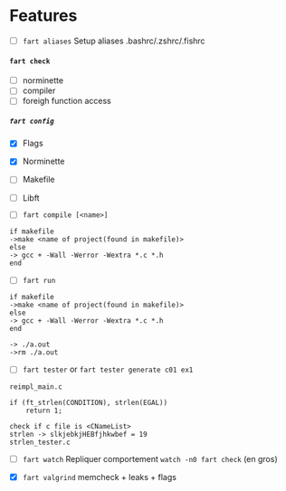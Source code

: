 # Features

- [ ] `fart aliases`
Setup aliases .bashrc/.zshrc/.fishrc

#### `fart check`
- [ ] norminette
- [ ] compiler
- [ ] foreigh function access

##### `fart config`
- [x] Flags
- [x] Norminette
- [ ] Makefile
- [ ] Libft

- [ ] `fart compile [<name>]`
```
if makefile
->make <name of project(found in makefile)>
else
-> gcc + -Wall -Werror -Wextra *.c *.h
end
```
- [ ] `fart run`
```
if makefile
->make <name of project(found in makefile)>
else
-> gcc + -Wall -Werror -Wextra *.c *.h
end

-> ./a.out
->rm ./a.out
```

- [ ] `fart tester` or `fart tester generate c01 ex1`
```
reimpl_main.c

if (ft_strlen(CONDITION), strlen(EGAL))
    return 1;
```

```    
check if c file is <CNameList>
strlen -> slkjebkjHEBfjhkwbef = 19
strlen_tester.c
```

- [ ] `fart watch`
Repliquer comportement `watch -n0 fart check` (en gros)

- [x] `fart valgrind`
memcheck + leaks + flags
